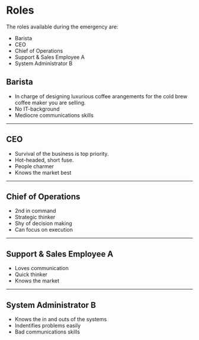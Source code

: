 # Roles

The roles available during the emergency are:
* Barista 
* CEO
* Chief of Operations
* Support & Sales Employee A
* System Administrator B

## Barista
* In charge of designing luxurious coffee arangements for the cold brew coffee maker you are selling.
* No IT-background
* Mediocre communications skills

---

## CEO
* Survival of the business is top priority.
* Hot-headed, short fuse.
* People charmer
* Knows the market best

---

## Chief of Operations
* 2nd in command
* Strategic thinker
* Shy of decision making
* Can focus on execution

---

## Support & Sales Employee A
* Loves communication 
* Quick thinker
* Knows the market

---

## System Administrator B
* Knows the in and outs of the systems
* Indentifies problems easily
* Bad communications skills